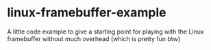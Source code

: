 # linux-framebuffer-example
A little code example to give a starting point for playing with the Linux framebuffer without much overhead (which is pretty fun btw)
